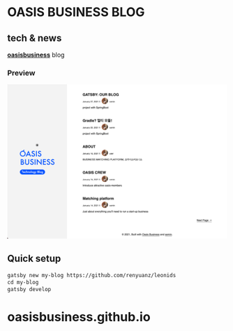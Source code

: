 # OASIS BUSINESS BLOG
## tech & news

**[oasisbusiness](https://oasisbusiness.co.kr/)**  blog

### Preview

![theme-preview](./content/assets/theme-preview.png)


## Quick setup

```
gatsby new my-blog https://github.com/renyuanz/leonids
cd my-blog
gatsby develop
```

# oasisbusiness.github.io
